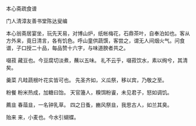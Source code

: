 本心斋疏食谱

门人清漳友善书堂陈达叟编

本心翁斋居宴坐，玩先天易，对博山炉，纸帐梅花，石鼎茶叶，自奉泊如也。客从方外来，竟日清言，各有饥色。呼山童供蔬馔，客尝之，谓无人间烟火气。问食谱，子口授二十品，每品赞十六字，与味道腴者共之。

啜菽
藏豆也。今豆腐切淡煮，蘸以五味。
礼不云乎，啜菽饮水，素以绚兮，其清矣。

羹菜
凡畦蔬根叶花实皆可也。
先圣齐如，义瓜祭，移以宾，乃敬之至。

粉餐
粉米热成，加糖曰饴。
天官籩人，糗饵粉餈，未见君子，怒如调饥。

薦韭
春葅韭，一名钟乳草。
四之日蚤，豳风祭韭，我思古人，如兰其臭。

贻来
来，小麦也。今水引蝴蝶。